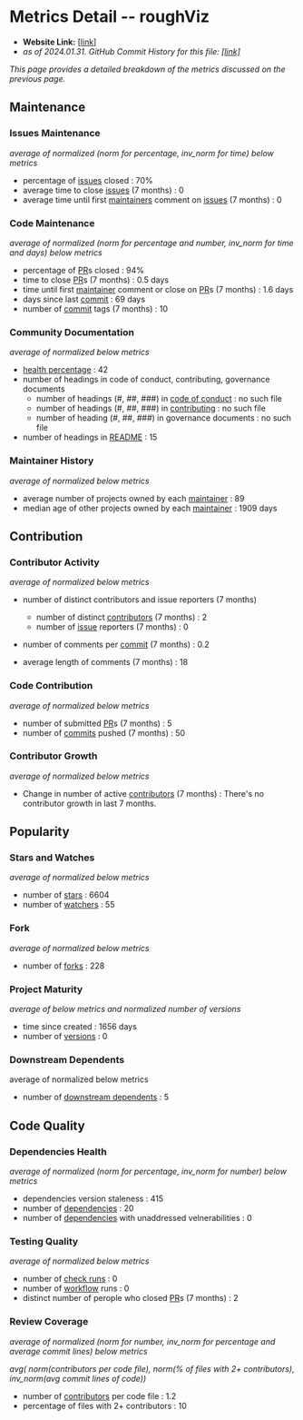 # Metrics Detail -- roughViz

- **Website Link:** [[link](https://github.com/jwilber/roughViz)]
- *as of 2024.01.31. GitHub Commit History for this file: [[link]](https://github.com/jwilber/roughViz/commits/master/)*

*This page provides a detailed breakdown of the metrics discussed on the previous page.*

## Maintenance

### Issues Maintenance

*average of normalized (norm for percentage, inv_norm for time) below metrics*

- percentage of [issues](https://docs.github.com/en/issues/tracking-your-work-with-issues/about-issues) closed : 70%
- average time to close [issues](https://docs.github.com/en/issues/tracking-your-work-with-issues/about-issues) (7 months) : 0
- average time until first [maintainers](https://opensource.guide/how-to-contribute/#anatomy-of-an-open-source-project) comment on [issues](https://docs.github.com/en/issues/tracking-your-work-with-issues/about-issues) (7 months) : 0

### Code Maintenance

*average of normalized (norm for percentage and number, inv_norm for time and days) below metrics*

- percentage of [PR](https://docs.github.com/en/pull-requests/collaborating-with-pull-requests/proposing-changes-to-your-work-with-pull-requests/about-pull-requests)s closed : 94%
- time to close [PR](https://docs.github.com/en/pull-requests/collaborating-with-pull-requests/proposing-changes-to-your-work-with-pull-requests/about-pull-requests)s (7 months) : 0.5 days
- time until first [maintainer](https://opensource.guide/how-to-contribute/#anatomy-of-an-open-source-project) comment or close on [PR](https://docs.github.com/en/pull-requests/collaborating-with-pull-requests/proposing-changes-to-your-work-with-pull-requests/about-pull-requests)s (7 months) : 1.6 days
- days since last [commit](https://docs.github.com/en/pull-requests/committing-changes-to-your-project/creating-and-editing-commits/about-commits) : 69 days
- number of [commit](https://docs.github.com/en/pull-requests/committing-changes-to-your-project/creating-and-editing-commits/about-commits) tags (7 months) : 10

### Community Documentation

*average of normalized below metrics*

- [health percentage](https://docs.github.com/en/communities/setting-up-your-project-for-healthy-contributions/creating-a-default-community-health-file) : 42
- number of headings in code of conduct, contributing, governance documents
  - number of headings (#, ##, ###) in [code of conduct](https://docs.github.com/en/communities/setting-up-your-project-for-healthy-contributions/adding-a-code-of-conduct-to-your-project) : no such file
  - number of headings (#, ##, ###) in [contributing](https://docs.github.com/en/communities/setting-up-your-project-for-healthy-contributions/setting-guidelines-for-repository-contributors) : no such file
  - number of heading (#, ##, ###) in governance documents : no such file
- number of headings in [README](https://docs.github.com/en/repositories/managing-your-repositorys-settings-and-features/customizing-your-repository/about-readmes) : 15

### Maintainer History

*average of normalized below metrics*

- average number of projects owned by each [maintainer](https://opensource.guide/how-to-contribute/#anatomy-of-an-open-source-project) : 89
- median age of other projects owned by each [maintainer](https://opensource.guide/how-to-contribute/#anatomy-of-an-open-source-project) : 1909 days



## Contribution

### Contributor Activity

*average of normalized below metrics*

- number of distinct contributors and issue reporters (7 months) 

  - number of distinct [contributors](https://opensource.guide/how-to-contribute/#anatomy-of-an-open-source-project) (7 months) : 2
  - number of [issue](https://docs.github.com/en/issues/tracking-your-work-with-issues/about-issues) reporters (7 months) : 0

- number of comments per [commit](https://docs.github.com/en/pull-requests/committing-changes-to-your-project/creating-and-editing-commits/about-commits) (7 months) : 0.2
- average length of comments (7 months) : 18

### Code Contribution

*average of normalized below metrics*

- number of submitted [PR](https://docs.github.com/en/pull-requests/collaborating-with-pull-requests/proposing-changes-to-your-work-with-pull-requests/about-pull-requests)s (7 months) : 5
- number of [commits](https://docs.github.com/en/pull-requests/committing-changes-to-your-project/creating-and-editing-commits/about-commits) pushed (7 months) : 50

### Contributor Growth

*average of normalized below metrics*

- Change in number of active [contributors](https://opensource.guide/how-to-contribute/#anatomy-of-an-open-source-project) (7 months) : There's no contributor growth in last 7 months.

## Popularity

### Stars and Watches

*average of normalized below metrics*

- number of [stars](https://docs.github.com/en/get-started/exploring-projects-on-github/saving-repositories-with-stars#about-stars) : 6604
- number of [watchers](https://docs.github.com/en/rest/activity/watching?apiVersion=2022-11-28#about-watching) : 55

### Fork

*average of normalized below metrics*

- number of [forks](https://docs.github.com/en/pull-requests/collaborating-with-pull-requests/working-with-forks/fork-a-repo) : 228

### Project Maturity

*average of below metrics and normalized number of versions*

- time since created : 1656 days
- number of [versions](https://docs.github.com/en/repositories/releasing-projects-on-github/about-releases) : 0

### Downstream Dependents

average of normalized below metrics

- number of [downstream dependents](https://docs.github.com/en/code-security/supply-chain-security/understanding-your-software-supply-chain/exploring-the-dependencies-of-a-repository) : 5


## Code Quality

### Dependencies Health

*average of normalized (norm for percentage, inv_norm for number) below metrics*

- dependencies version staleness : 415
- number of  [dependencies](https://docs.github.com/en/code-security/supply-chain-security/understanding-your-software-supply-chain/exploring-the-dependencies-of-a-repository) : 20
- number of [dependencies](https://docs.github.com/en/code-security/supply-chain-security/understanding-your-software-supply-chain/exploring-the-dependencies-of-a-repository) with unaddressed velnerabilities : 0

### Testing Quality

*average of normalized below metrics*

- number of [check runs](https://docs.github.com/en/rest/guides/using-the-rest-api-to-interact-with-checks?apiVersion=2022-11-28) : 0
- number of [workflow](https://docs.github.com/en/actions/using-workflows/about-workflows) runs : 0
- distinct number of perople who closed [PR](https://docs.github.com/en/pull-requests/collaborating-with-pull-requests/proposing-changes-to-your-work-with-pull-requests/about-pull-requests)s (7 months) : 2

### Review Coverage

*average of normalized (norm for number, inv_norm for percentage and average commit lines) below metrics*

*avg( norm(contributors per code file), norm(% of files with 2+ contributors), inv_norm(avg commit lines of code))*

- number of [contributors](https://opensource.guide/how-to-contribute/#anatomy-of-an-open-source-project) per code file : 1.2
- percentage of files with 2+ contributors : 10
